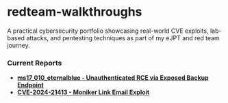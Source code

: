 # redteam-walkthroughs
A practical cybersecurity portfolio showcasing real-world CVE exploits, lab-based attacks, and pentesting techniques as part of my eJPT and red team journey.

### Current Reports


- [**ms17_010_eternalblue - Unauthenticated RCE via Exposed Backup Endpoint**](ms17_010_eternalblue/README.md)
- [**CVE-2024-21413 - Moniker Link Email Exploit**](CVE-2024-21413-MonikerLink/README.md)